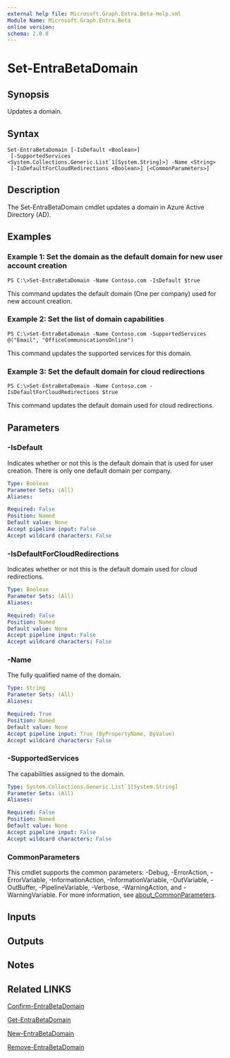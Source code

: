 ```yaml
---
external help file: Microsoft.Graph.Entra.Beta-Help.xml
Module Name: Microsoft.Graph.Entra.Beta
online version:
schema: 2.0.0
---
```


# Set-EntraBetaDomain

## Synopsis
Updates a domain.

## Syntax

```
Set-EntraBetaDomain [-IsDefault <Boolean>]
 [-SupportedServices <System.Collections.Generic.List`1[System.String]>] -Name <String>
 [-IsDefaultForCloudRedirections <Boolean>] [<CommonParameters>]
```

## Description
The Set-EntraBetaDomain cmdlet updates a domain in Azure Active Directory (AD).

## Examples

### Example 1: Set the domain as the default domain for new user account creation
```
PS C:\>Set-EntraBetaDomain -Name Contoso.com -IsDefault $true
```

This command updates the default domain (One per company) used for new account creation.

### Example 2: Set the list of domain capabilities
```
PS C:\>Set-EntraBetaDomain -Name Contoso.com -SupportedServices @("Email", "OfficeCommunicationsOnline")
```

This command updates the supported services for this domain.

### Example 3: Set the default domain for cloud redirections
```
PS C:\>Set-EntraBetaDomain -Name Contoso.com -IsDefaultForCloudRedirections $true
```

This command updates the default domain used for cloud redirections.

## Parameters

### -IsDefault
Indicates whether or not this is the default domain that is used for user creation.
There is only one default domain per company.

```yaml
Type: Boolean
Parameter Sets: (All)
Aliases:

Required: False
Position: Named
Default value: None
Accept pipeline input: False
Accept wildcard characters: False
```

### -IsDefaultForCloudRedirections
Indicates whether or not this is the default domain used for cloud redirections.

```yaml
Type: Boolean
Parameter Sets: (All)
Aliases:

Required: False
Position: Named
Default value: None
Accept pipeline input: False
Accept wildcard characters: False
```

### -Name
The fully qualified name of the domain.

```yaml
Type: String
Parameter Sets: (All)
Aliases:

Required: True
Position: Named
Default value: None
Accept pipeline input: True (ByPropertyName, ByValue)
Accept wildcard characters: False
```

### -SupportedServices
The capabilities assigned to the domain.

```yaml
Type: System.Collections.Generic.List`1[System.String]
Parameter Sets: (All)
Aliases:

Required: False
Position: Named
Default value: None
Accept pipeline input: False
Accept wildcard characters: False
```

### CommonParameters
This cmdlet supports the common parameters: -Debug, -ErrorAction, -ErrorVariable, -InformationAction, -InformationVariable, -OutVariable, -OutBuffer, -PipelineVariable, -Verbose, -WarningAction, and -WarningVariable. For more information, see [about_CommonParameters](https://go.microsoft.com/fwlink/?LinkID=113216).

## Inputs

## Outputs

## Notes

## Related LINKS

[Confirm-EntraBetaDomain]()

[Get-EntraBetaDomain]()

[New-EntraBetaDomain]()

[Remove-EntraBetaDomain]()

